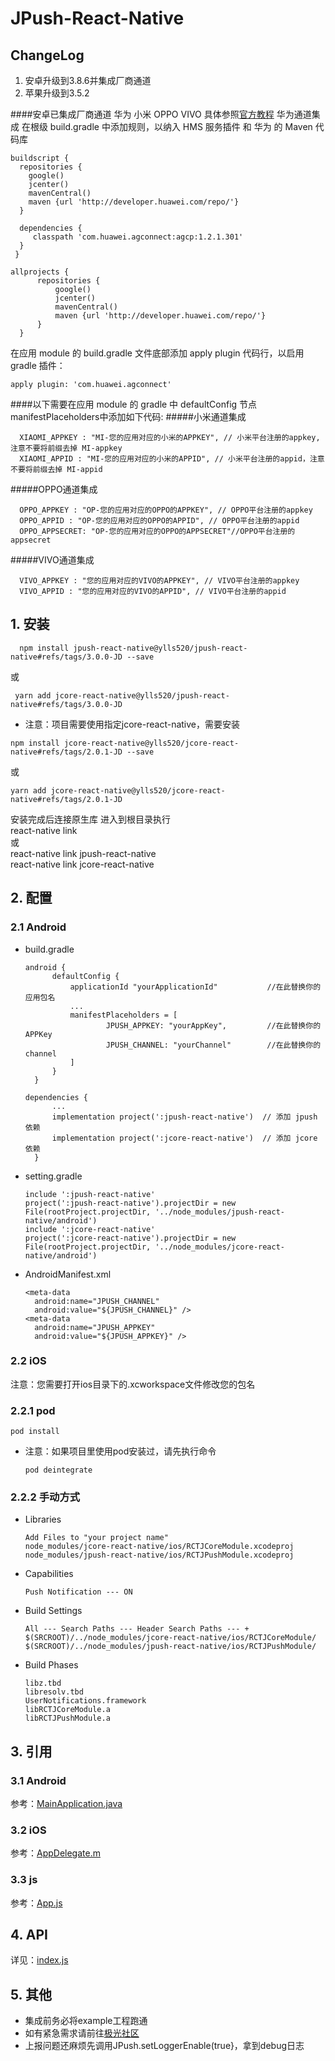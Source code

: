# JPush-React-Native

## ChangeLog
1. 安卓升级到3.8.6并集成厂商通道
2. 苹果升级到3.5.2

####安卓已集成厂商通道 华为 小米 OPPO VIVO 具体参照[官方教程](https://docs.jiguang.cn//jpush/client/Android/android_guide/)
华为通道集成 
在根级 build.gradle 中添加规则，以纳入 HMS 服务插件 和 华为 的 Maven 代码库
```
buildscript {
  repositories {
    google()
    jcenter()
    mavenCentral()
    maven {url 'http://developer.huawei.com/repo/'}
  }

  dependencies {
     classpath 'com.huawei.agconnect:agcp:1.2.1.301'
  }
 }

allprojects {
      repositories {
          google()
          jcenter()
          mavenCentral()
          maven {url 'http://developer.huawei.com/repo/'}
      }
  }
```
在应用 module 的 build.gradle 文件底部添加 apply plugin 代码行，以启用 gradle 插件：
```
apply plugin: 'com.huawei.agconnect'
```
####以下需要在应用 module 的 gradle 中 defaultConfig 节点manifestPlaceholders中添加如下代码:
#####小米通道集成
```
  XIAOMI_APPKEY : "MI-您的应用对应的小米的APPKEY", // 小米平台注册的appkey,注意不要将前缀去掉 MI-appkey
  XIAOMI_APPID : "MI-您的应用对应的小米的APPID", // 小米平台注册的appid，注意不要将前缀去掉 MI-appid
```
#####OPPO通道集成
```
  OPPO_APPKEY : "OP-您的应用对应的OPPO的APPKEY", // OPPO平台注册的appkey
  OPPO_APPID : "OP-您的应用对应的OPPO的APPID", // OPPO平台注册的appid
  OPPO_APPSECRET: "OP-您的应用对应的OPPO的APPSECRET"//OPPO平台注册的appsecret
```
#####VIVO通道集成
```
  VIVO_APPKEY : "您的应用对应的VIVO的APPKEY", // VIVO平台注册的appkey
  VIVO_APPID : "您的应用对应的VIVO的APPID", // VIVO平台注册的appid
```

## 1. 安装

```shell
  npm install jpush-react-native@ylls520/jpush-react-native#refs/tags/3.0.0-JD --save
```
  或
```shell
 yarn add jcore-react-native@ylls520/jpush-react-native#refs/tags/3.0.0-JD
```
  * 注意：项目需要使用指定jcore-react-native，需要安装
```shell
npm install jcore-react-native@ylls520/jcore-react-native#refs/tags/2.0.1-JD --save
```
  或
```shell
yarn add jcore-react-native@ylls520/jcore-react-native#refs/tags/2.0.1-JD
```
安装完成后连接原生库
进入到根目录执行<br/>
react-native link<br/>
或<br/>
react-native link jpush-react-native<br/>
react-native link jcore-react-native

## 2. 配置

### 2.1 Android

* build.gradle

  ```
  android {
        defaultConfig {
            applicationId "yourApplicationId"           //在此替换你的应用包名
            ...
            manifestPlaceholders = [
                    JPUSH_APPKEY: "yourAppKey",         //在此替换你的APPKey
                    JPUSH_CHANNEL: "yourChannel"        //在此替换你的channel
            ]
        }
    }
  ```

  ```
  dependencies {
        ...
        implementation project(':jpush-react-native')  // 添加 jpush 依赖
        implementation project(':jcore-react-native')  // 添加 jcore 依赖
    }
  ```

* setting.gradle

  ```
  include ':jpush-react-native'
  project(':jpush-react-native').projectDir = new File(rootProject.projectDir, '../node_modules/jpush-react-native/android')
  include ':jcore-react-native'
  project(':jcore-react-native').projectDir = new File(rootProject.projectDir, '../node_modules/jcore-react-native/android')
  ```

* AndroidManifest.xml

  ```
  <meta-data
  	android:name="JPUSH_CHANNEL"
  	android:value="${JPUSH_CHANNEL}" />
  <meta-data
  	android:name="JPUSH_APPKEY"
  	android:value="${JPUSH_APPKEY}" />    
  ```

### 2.2 iOS
注意：您需要打开ios目录下的.xcworkspace文件修改您的包名

### 2.2.1 pod

```
pod install
```

* 注意：如果项目里使用pod安装过，请先执行命令

  ```
  pod deintegrate
  ```

### 2.2.2 手动方式

* Libraries

  ```
  Add Files to "your project name"
  node_modules/jcore-react-native/ios/RCTJCoreModule.xcodeproj
  node_modules/jpush-react-native/ios/RCTJPushModule.xcodeproj
  ```

* Capabilities

  ```
  Push Notification --- ON
  ```

* Build Settings

  ```
  All --- Search Paths --- Header Search Paths --- +
  $(SRCROOT)/../node_modules/jcore-react-native/ios/RCTJCoreModule/
  $(SRCROOT)/../node_modules/jpush-react-native/ios/RCTJPushModule/
  ```

* Build Phases

  ```
  libz.tbd
  libresolv.tbd
  UserNotifications.framework
  libRCTJCoreModule.a
  libRCTJPushModule.a
  ```

## 3. 引用

### 3.1 Android

参考：[MainApplication.java](https://github.com/jpush/jpush-react-native/tree/master/example/android/app/src/main/java/com/example/MainApplication.java)

### 3.2 iOS

参考：[AppDelegate.m](https://github.com/jpush/jpush-react-native/tree/master/example/ios/example/AppDelegate.m) 

### 3.3 js

参考：[App.js](https://github.com/jpush/jpush-react-native/blob/dev/example/App.js) 

## 4. API

详见：[index.js](https://github.com/jpush/jpush-react-native/blob/master/index.js)

## 5.  其他

* 集成前务必将example工程跑通
* 如有紧急需求请前往[极光社区](https://community.jiguang.cn/c/question)
* 上报问题还麻烦先调用JPush.setLoggerEnable(true}，拿到debug日志

 

